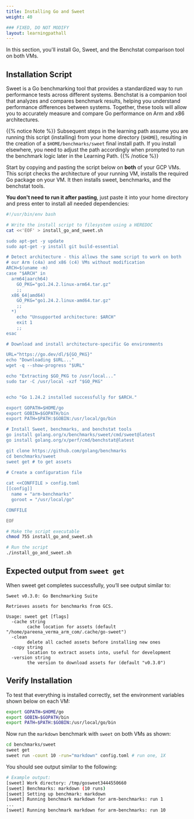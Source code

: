 ```yaml
---
title: Installing Go and Sweet
weight: 40

### FIXED, DO NOT MODIFY
layout: learningpathall
---
```


In this section, you'll install Go, Sweet, and the Benchstat comparison tool on both VMs.

## Installation Script

Sweet is a Go benchmarking tool that provides a standardized way to run performance tests across different systems. Benchstat is a companion tool that analyzes and compares benchmark results, helping you understand performance differences between systems. Together, these tools will allow you to accurately measure and compare Go performance on Arm and x86 architectures.


{{% notice Note %}}
Subsequent steps in the learning path assume you are running this script (installing) from your home directory (`$HOME`), resulting in the creation of a `$HOME/benchmarks/sweet` final install path. If you install elsewhere, you need to adjust the path accordingly when prompted to run the benchmark logic later in the Learning Path.
{{% /notice %}}


Start by copying and pasting the script below on **both** of your GCP VMs. This script checks the architecture of your running VM, installs the required Go package on your VM. It then installs sweet, benchmarks, and the benchstat tools.

**You don't need to run it after pasting**, just paste it into your home directory and press enter to install all needed dependencies: 

```bash
#!/usr/bin/env bash

# Write the install script to filesystem using a HEREDOC
cat <<'EOF' > install_go_and_sweet.sh

sudo apt-get -y update
sudo apt-get -y install git build-essential

# Detect architecture - this allows the same script to work on both
# our Arm (c4a) and x86 (c4) VMs without modification
ARCH=$(uname -m)
case "$ARCH" in
  arm64|aarch64)
    GO_PKG="go1.24.2.linux-arm64.tar.gz"
    ;;
  x86_64|amd64)
    GO_PKG="go1.24.2.linux-amd64.tar.gz"
    ;;
  *)
    echo "Unsupported architecture: $ARCH"
    exit 1
    ;;
esac

# Download and install architecture-specific Go environments

URL="https://go.dev/dl/${GO_PKG}"
echo "Downloading $URL..."
wget -q --show-progress "$URL"

echo "Extracting $GO_PKG to /usr/local..."
sudo tar -C /usr/local -xzf "$GO_PKG"


echo "Go 1.24.2 installed successfully for $ARCH."

export GOPATH=$HOME/go
export GOBIN=$GOPATH/bin
export PATH=$PATH:$GOBIN:/usr/local/go/bin

# Install Sweet, benchmarks, and benchstat tools
go install golang.org/x/benchmarks/sweet/cmd/sweet@latest
go install golang.org/x/perf/cmd/benchstat@latest

git clone https://github.com/golang/benchmarks
cd benchmarks/sweet
sweet get # to get assets

# Create a configuration file
    
cat <<CONFFILE > config.toml
[[config]]
  name = "arm-benchmarks"
  goroot = "/usr/local/go"

CONFFILE

EOF

# Make the script executable
chmod 755 install_go_and_sweet.sh

# Run the script
./install_go_and_sweet.sh

```

## Expected output from `sweet get`

When sweet get completes successfully, you’ll see output similar to:

```output
Sweet v0.3.0: Go Benchmarking Suite

Retrieves assets for benchmarks from GCS.

Usage: sweet get [flags]
  -cache string
        cache location for assets (default "/home/pareena_verma_arm_com/.cache/go-sweet")
  -clean
        delete all cached assets before installing new ones
  -copy string
        location to extract assets into, useful for development
  -version string
        the version to download assets for (default "v0.3.0")
```


## Verify Installation

To test that everything is installed correctly, set the environment variables shown below on each VM:

```bash
export GOPATH=$HOME/go
export GOBIN=$GOPATH/bin
export PATH=$PATH:$GOBIN:/usr/local/go/bin
```
Now run the `markdown` benchmark with `sweet` on both VMs as shown:

```bash
cd benchmarks/sweet
sweet get
sweet run -count 10 -run="markdown" config.toml # run one, 1X
```

You should see output similar to the following:

```bash
# Example output:
[sweet] Work directory: /tmp/gosweet3444550660
[sweet] Benchmarks: markdown (10 runs)
[sweet] Setting up benchmark: markdown
[sweet] Running benchmark markdown for arm-benchmarks: run 1
...
[sweet] Running benchmark markdown for arm-benchmarks: run 10
```
